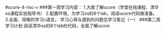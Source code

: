 #ucore-4-risc-v
###第一周学习内容：
    1.大致了解ucore（学堂在线课程、清华os课程实验指导书）
    2.配置环境，为学习os的8个lab，阅读ucore代码做准备。
    3.全面、简略的学习c语言。
    学习心得与遇到的问题见学习笔记（一）
###第二周学习计划
    阅读清华os的8个lab的代码，全面了解ucore